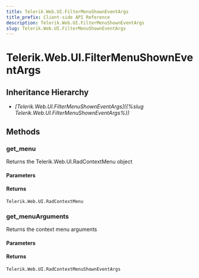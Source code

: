 ```yaml
---
title: Telerik.Web.UI.FilterMenuShownEventArgs
title_prefix: Client-side API Reference
description: Telerik.Web.UI.FilterMenuShownEventArgs
slug: Telerik.Web.UI.FilterMenuShownEventArgs
---
```


# Telerik.Web.UI.FilterMenuShownEventArgs

## Inheritance Hierarchy

* *[Telerik.Web.UI.FilterMenuShownEventArgs]({%slug Telerik.Web.UI.FilterMenuShownEventArgs%})*


## Methods

###  get_menu
Returns the Telerik.Web.UI.RadContextMenu object  
#### Parameters
#### Returns
`Telerik.Web.UI.RadContextMenu` 


### get_menuArguments
Returns the context menu arguments
#### Parameters
#### Returns
`Telerik.Web.UI.RadContextMenuShownEventArgs` 

